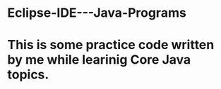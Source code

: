 # Eclipse-IDE---Java-Programs
# This is some practice code written by me while learinig Core Java topics.
